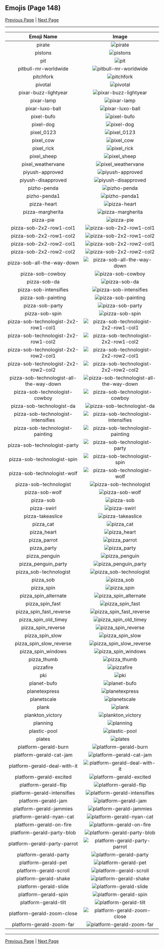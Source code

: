 
## Emojis (Page 148)

[Previous Page](/docs/hc/page-p-0147.md)
  | [Next Page](/docs/hc/page-p-0149.md)

<hr />

|Emoji Name|Image|
| :-: | :-: |
|pirate| ![pirate](/emojis/hc/pirate.png)|
|pistons| ![pistons](/emojis/hc/pistons.png)|
|pit| ![pit](/emojis/hc/pit.png)|
|pitbull-mr-worldwide| ![pitbull-mr-worldwide](/emojis/hc/pitbull-mr-worldwide.png)|
|pitchfork| ![pitchfork](/emojis/hc/pitchfork.jpg)|
|pivotal| ![pivotal](/emojis/hc/pivotal.jpg)|
|pixar-buzz-lightyear| ![pixar-buzz-lightyear](/emojis/hc/pixar-buzz-lightyear.png)|
|pixar-lamp| ![pixar-lamp](/emojis/hc/pixar-lamp.gif)|
|pixar-luxo-ball| ![pixar-luxo-ball](/emojis/hc/pixar-luxo-ball.png)|
|pixel-bufo| ![pixel-bufo](/emojis/hc/pixel-bufo.jpg)|
|pixel-dog| ![pixel-dog](/emojis/hc/pixel-dog.png)|
|pixel_0123| ![pixel_0123](/emojis/hc/pixel_0123.png)|
|pixel_cow| ![pixel_cow](/emojis/hc/pixel_cow.png)|
|pixel_rick| ![pixel_rick](/emojis/hc/pixel_rick.gif)|
|pixel_sheep| ![pixel_sheep](/emojis/hc/pixel_sheep.png)|
|pixel_weathervane| ![pixel_weathervane](/emojis/hc/pixel_weathervane.png)|
|piyush-approved| ![piyush-approved](/emojis/hc/piyush-approved.png)|
|piyush-disapproved| ![piyush-disapproved](/emojis/hc/piyush-disapproved.png)|
|pizho-penda| ![pizho-penda](/emojis/hc/pizho-penda.jpg)|
|pizho-penda1| ![pizho-penda1](/emojis/hc/pizho-penda1.png)|
|pizza-heart| ![pizza-heart](/emojis/hc/pizza-heart.png)|
|pizza-margherita| ![pizza-margherita](/emojis/hc/pizza-margherita.png)|
|pizza-pie| ![pizza-pie](/emojis/hc/pizza-pie.png)|
|pizza-sob-2x2-row1-col1| ![pizza-sob-2x2-row1-col1](/emojis/hc/pizza-sob-2x2-row1-col1.png)|
|pizza-sob-2x2-row1-col2| ![pizza-sob-2x2-row1-col2](/emojis/hc/pizza-sob-2x2-row1-col2.png)|
|pizza-sob-2x2-row2-col1| ![pizza-sob-2x2-row2-col1](/emojis/hc/pizza-sob-2x2-row2-col1.png)|
|pizza-sob-2x2-row2-col2| ![pizza-sob-2x2-row2-col2](/emojis/hc/pizza-sob-2x2-row2-col2.png)|
|pizza-sob-all-the-way-down| ![pizza-sob-all-the-way-down](/emojis/hc/pizza-sob-all-the-way-down.gif)|
|pizza-sob-cowboy| ![pizza-sob-cowboy](/emojis/hc/pizza-sob-cowboy.png)|
|pizza-sob-da| ![pizza-sob-da](/emojis/hc/pizza-sob-da.png)|
|pizza-sob-intensifies| ![pizza-sob-intensifies](/emojis/hc/pizza-sob-intensifies.gif)|
|pizza-sob-painting| ![pizza-sob-painting](/emojis/hc/pizza-sob-painting.png)|
|pizza-sob-party| ![pizza-sob-party](/emojis/hc/pizza-sob-party.gif)|
|pizza-sob-spin| ![pizza-sob-spin](/emojis/hc/pizza-sob-spin.gif)|
|pizza-sob-technologist-2x2-row1-col1| ![pizza-sob-technologist-2x2-row1-col1](/emojis/hc/pizza-sob-technologist-2x2-row1-col1.png)|
|pizza-sob-technologist-2x2-row1-col2| ![pizza-sob-technologist-2x2-row1-col2](/emojis/hc/pizza-sob-technologist-2x2-row1-col2.png)|
|pizza-sob-technologist-2x2-row2-col1| ![pizza-sob-technologist-2x2-row2-col1](/emojis/hc/pizza-sob-technologist-2x2-row2-col1.png)|
|pizza-sob-technologist-2x2-row2-col2| ![pizza-sob-technologist-2x2-row2-col2](/emojis/hc/pizza-sob-technologist-2x2-row2-col2.png)|
|pizza-sob-technologist-all-the-way-down| ![pizza-sob-technologist-all-the-way-down](/emojis/hc/pizza-sob-technologist-all-the-way-down.gif)|
|pizza-sob-technologist-cowboy| ![pizza-sob-technologist-cowboy](/emojis/hc/pizza-sob-technologist-cowboy.png)|
|pizza-sob-technologist-da| ![pizza-sob-technologist-da](/emojis/hc/pizza-sob-technologist-da.png)|
|pizza-sob-technologist-intensifies| ![pizza-sob-technologist-intensifies](/emojis/hc/pizza-sob-technologist-intensifies.gif)|
|pizza-sob-technologist-painting| ![pizza-sob-technologist-painting](/emojis/hc/pizza-sob-technologist-painting.png)|
|pizza-sob-technologist-party| ![pizza-sob-technologist-party](/emojis/hc/pizza-sob-technologist-party.gif)|
|pizza-sob-technologist-spin| ![pizza-sob-technologist-spin](/emojis/hc/pizza-sob-technologist-spin.gif)|
|pizza-sob-technologist-wolf| ![pizza-sob-technologist-wolf](/emojis/hc/pizza-sob-technologist-wolf.png)|
|pizza-sob-technologist| ![pizza-sob-technologist](/emojis/hc/pizza-sob-technologist.png)|
|pizza-sob-wolf| ![pizza-sob-wolf](/emojis/hc/pizza-sob-wolf.png)|
|pizza-sob| ![pizza-sob](/emojis/hc/pizza-sob.png)|
|pizza-swirl| ![pizza-swirl](/emojis/hc/pizza-swirl.png)|
|pizza-takeaslice| ![pizza-takeaslice](/emojis/hc/pizza-takeaslice.gif)|
|pizza_cat| ![pizza_cat](/emojis/hc/pizza_cat.jpg)|
|pizza_heart| ![pizza_heart](/emojis/hc/pizza_heart.png)|
|pizza_parrot| ![pizza_parrot](/emojis/hc/pizza_parrot.gif)|
|pizza_party| ![pizza_party](/emojis/hc/pizza_party.png)|
|pizza_penguin| ![pizza_penguin](/emojis/hc/pizza_penguin.jpg)|
|pizza_penguin_party| ![pizza_penguin_party](/emojis/hc/pizza_penguin_party.png)|
|pizza_sob-technologist| ![pizza_sob-technologist](/emojis/hc/pizza_sob-technologist.png)|
|pizza_sob| ![pizza_sob](/emojis/hc/pizza_sob.png)|
|pizza_spin| ![pizza_spin](/emojis/hc/pizza_spin.gif)|
|pizza_spin_alternate| ![pizza_spin_alternate](/emojis/hc/pizza_spin_alternate.gif)|
|pizza_spin_fast| ![pizza_spin_fast](/emojis/hc/pizza_spin_fast.gif)|
|pizza_spin_fast_reverse| ![pizza_spin_fast_reverse](/emojis/hc/pizza_spin_fast_reverse.gif)|
|pizza_spin_old_timey| ![pizza_spin_old_timey](/emojis/hc/pizza_spin_old_timey.gif)|
|pizza_spin_reverse| ![pizza_spin_reverse](/emojis/hc/pizza_spin_reverse.gif)|
|pizza_spin_slow| ![pizza_spin_slow](/emojis/hc/pizza_spin_slow.gif)|
|pizza_spin_slow_reverse| ![pizza_spin_slow_reverse](/emojis/hc/pizza_spin_slow_reverse.gif)|
|pizza_spin_windows| ![pizza_spin_windows](/emojis/hc/pizza_spin_windows.gif)|
|pizza_thumb| ![pizza_thumb](/emojis/hc/pizza_thumb.png)|
|pizzafire| ![pizzafire](/emojis/hc/pizzafire.jpg)|
|pki| ![pki](/emojis/hc/pki.png)|
|planet-bufo| ![planet-bufo](/emojis/hc/planet-bufo.gif)|
|planetexpress| ![planetexpress](/emojis/hc/planetexpress.png)|
|planetscale| ![planetscale](/emojis/hc/planetscale.png)|
|plank| ![plank](/emojis/hc/plank.gif)|
|plankton_victory| ![plankton_victory](/emojis/hc/plankton_victory.png)|
|planning| ![planning](/emojis/hc/planning.png)|
|plastic-pool| ![plastic-pool](/emojis/hc/plastic-pool.png)|
|plates| ![plates](/emojis/hc/plates.png)|
|platform-gerald-burn| ![platform-gerald-burn](/emojis/hc/platform-gerald-burn.gif)|
|platform-gerald-cat-jam| ![platform-gerald-cat-jam](/emojis/hc/platform-gerald-cat-jam.gif)|
|platform-gerald-deal-with-it| ![platform-gerald-deal-with-it](/emojis/hc/platform-gerald-deal-with-it.gif)|
|platform-gerald-excited| ![platform-gerald-excited](/emojis/hc/platform-gerald-excited.gif)|
|platform-gerald-flip| ![platform-gerald-flip](/emojis/hc/platform-gerald-flip.gif)|
|platform-gerald-intensifies| ![platform-gerald-intensifies](/emojis/hc/platform-gerald-intensifies.gif)|
|platform-gerald-jam| ![platform-gerald-jam](/emojis/hc/platform-gerald-jam.gif)|
|platform-gerald-jammies| ![platform-gerald-jammies](/emojis/hc/platform-gerald-jammies.gif)|
|platform-gerald-nyan-cat| ![platform-gerald-nyan-cat](/emojis/hc/platform-gerald-nyan-cat.gif)|
|platform-gerald-on-fire| ![platform-gerald-on-fire](/emojis/hc/platform-gerald-on-fire.gif)|
|platform-gerald-party-blob| ![platform-gerald-party-blob](/emojis/hc/platform-gerald-party-blob.gif)|
|platform-gerald-party-parrot| ![platform-gerald-party-parrot](/emojis/hc/platform-gerald-party-parrot.gif)|
|platform-gerald-party| ![platform-gerald-party](/emojis/hc/platform-gerald-party.gif)|
|platform-gerald-pet| ![platform-gerald-pet](/emojis/hc/platform-gerald-pet.gif)|
|platform-gerald-scroll| ![platform-gerald-scroll](/emojis/hc/platform-gerald-scroll.gif)|
|platform-gerald-shake| ![platform-gerald-shake](/emojis/hc/platform-gerald-shake.gif)|
|platform-gerald-slide| ![platform-gerald-slide](/emojis/hc/platform-gerald-slide.gif)|
|platform-gerald-spin| ![platform-gerald-spin](/emojis/hc/platform-gerald-spin.gif)|
|platform-gerald-tilt| ![platform-gerald-tilt](/emojis/hc/platform-gerald-tilt.gif)|
|platform-gerald-zoom-close| ![platform-gerald-zoom-close](/emojis/hc/platform-gerald-zoom-close.gif)|
|platform-gerald-zoom-far| ![platform-gerald-zoom-far](/emojis/hc/platform-gerald-zoom-far.gif)|

<hr/>

[Previous Page](/docs/hc/page-p-0147.md)
  | [Next Page](/docs/hc/page-p-0149.md)